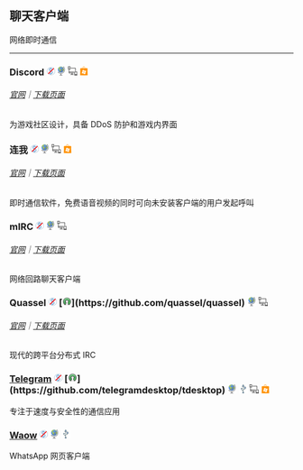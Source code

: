 ## 聊天客户端

网络即时通信

---

### Discord ![](../assets/free.png) ![](../assets/earth-globe.png) ![](../assets/multi_platform.png) ![](../assets/windows-store.png)

###### [官网](https://discordapp.com/)｜[下载页面](https://discordapp.com/download)

为游戏社区设计，具备 DDoS 防护和游戏内界面

### 连我 ![](../assets/free.png) ![](../assets/earth-globe.png) ![](../assets/multi_platform.png) ![](../assets/windows-store.png)

###### [官网](https://line.me/zh-hans/)｜[下载页面](https://line.me/zh-hans/download)

即时通信软件，免费语音视频的同时可向未安装客户端的用户发起呼叫

### mIRC ![](../assets/free.png) ![](../assets/earth-globe.png) ![](../assets/multi_platform.png)

###### [官网](http://www.mirc.com/)｜[下载页面](http://www.mirc.com/get.html)

网络回路聊天客户端

### Quassel ![](../assets/free.png) [![](../assets/open-source-icon.png "GPL@GitHub: https://github.com/quassel/quassel")](https://github.com/quassel/quassel) ![](../assets/earth-globe.png) ![](../assets/multi_platform.png)

###### [官网](http://quassel-irc.org/)｜[下载页面](http://quassel-irc.org/downloads)

现代的跨平台分布式 IRC

### [Telegram](https://desktop.telegram.org/) ![](../assets/free.png) [![](../assets/open-source-icon.png "GPL 3.0@GitHub: https://github.com/telegramdesktop/tdesktop")](https://github.com/telegramdesktop/tdesktop) ![](../assets/earth-globe.png) ![](../assets/usb.png) ![](../assets/multi_platform.png) ![](../assets/windows-store.png)

专注于速度与安全性的通信应用

### [Waow](http://dedg3.com/wao/) ![](../assets/free.png) ![](../assets/earth-globe.png) ![](../assets/usb.png)

WhatsApp 网页客户端
